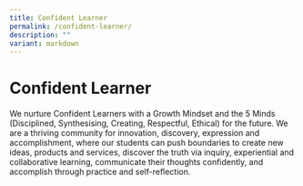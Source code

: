 ```yaml
---
title: Confident Learner
permalink: /confident-learner/
description: ""
variant: markdown
---
```

Confident Learner
=================

We nurture Confident Learners with a Growth Mindset and the 5 Minds (Disciplined, Synthesising, Creating, Respectful, Ethical) for the future. We are a thriving community for innovation, discovery, expression and accomplishment, where our students can push boundaries to create new ideas, products and services, discover the truth via inquiry, experiential and collaborative learning, communicate their thoughts confidently, and accomplish through practice and self-reflection.